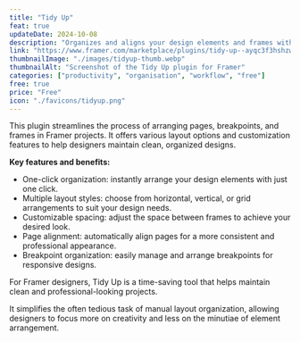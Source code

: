 ```yaml
---
title: "Tidy Up"
feat: true
updateDate: 2024-10-08
description: "Organizes and aligns your design elements and frames with a single click."
link: "https://www.framer.com/marketplace/plugins/tidy-up--ayqc3f3hshzw5dzbb4ivs3bp9/?via=julesvcode"
thumbnailImage: "./images/tidyup-thumb.webp"
thumbnailAlt: "Screenshot of the Tidy Up plugin for Framer"
categories: ["productivity", "organisation", "workflow", "free"]
free: true
price: "Free"
icon: "./favicons/tidyup.png"
---
```


This plugin streamlines the process of arranging pages, breakpoints, and frames in Framer projects. It offers various layout options and customization features to help designers maintain clean, organized designs.

<b>Key features and benefits:</b>

- One-click organization: instantly arrange your design elements with just one click.
- Multiple layout styles: choose from horizontal, vertical, or grid arrangements to suit your design needs.
- Customizable spacing: adjust the space between frames to achieve your desired look.
- Page alignment: automatically align pages for a more consistent and professional appearance.
- Breakpoint organization: easily manage and arrange breakpoints for responsive designs.

For Framer designers, Tidy Up is a time-saving tool that helps maintain clean and professional-looking projects.

It simplifies the often tedious task of manual layout organization, allowing designers to focus more on creativity and less on the minutiae of element arrangement.
